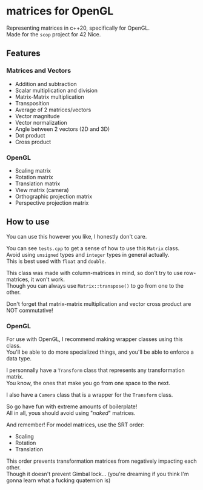 # matrices for OpenGL

Representing matrices in c++20, specifically for OpenGL.  
Made for the `scop` project for 42 Nice.

## Features
### Matrices and Vectors
- Addition and subtraction
- Scalar multiplication and division
- Matrix-Matrix multiplication
- Transposition
- Average of 2 matrices/vectors
- Vector magnitude
- Vector normalization
- Angle between 2 vectors (2D and 3D)
- Dot product
- Cross product
### OpenGL
- Scaling matrix
- Rotation matrix
- Translation matrix
- View matrix (camera)
- Orthographic projection matrix
- Perspective projection matrix

## How to use

You can use this however you like, I honestly don't care.  

You can see `tests.cpp` to get a sense of how to use this `Matrix` class.  
Avoid using `unsigned` types and `integer` types in general actually.  
This is best used with `float` and `double`.

This class was made with column-matrices in mind, so don't try to use row-matrices, it won't work.  
Though you can always use `Matrix::transpose()` to go from one to the other.  

Don't forget that matrix-matrix multiplication and vector cross product are NOT commutative!

### OpenGL

For use with OpenGL, I recommend making wrapper classes using this class.  
You'll be able to do more specialized things, and you'll be able to enforce a data type.  
  
I personnally have a `Transform` class that represents any transformation matrix.  
You know, the ones that make you go from one space to the next.  
  
I also have a `Camera` class that is a wrapper for the `Transform` class.  
  
So go have fun with extreme amounts of boilerplate!  
All in all, yous should avoid using "*naked*" matrices.  

And remember! For model matrices, use the SRT order:
- Scaling
- Rotation
- Translation

This order prevents transformation matrices from negatively impacting each other.  
Though it doesn't prevent Gimbal lock... (you're dreaming if you think I'm gonna learn what a fucking quaternion is)

